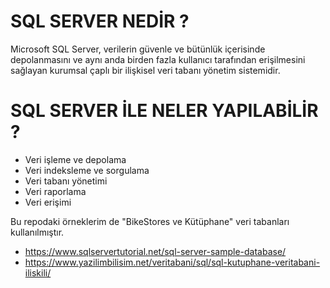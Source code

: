 
# SQL SERVER NEDİR ?

Microsoft SQL Server, verilerin güvenle ve bütünlük içerisinde depolanmasını ve aynı anda birden fazla kullanıcı tarafından erişilmesini sağlayan kurumsal çaplı bir ilişkisel veri tabanı yönetim sistemidir.
 
 # SQL SERVER İLE NELER YAPILABİLİR ?
 
* Veri işleme ve depolama
* Veri indeksleme ve sorgulama
* Veri tabanı yönetimi
* Veri raporlama
* Veri erişimi


Bu repodaki örneklerim de "BikeStores ve Kütüphane" veri tabanları kullanılmıştır.

* https://www.sqlservertutorial.net/sql-server-sample-database/
* https://www.yazilimbilisim.net/veritabani/sql/sql-kutuphane-veritabani-iliskili/





